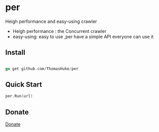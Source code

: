 # per
Heigh performance and easy-using crawler

- Heigh performance : the Concurrent crawler
- easy-using: easy to use ,per have a simple API everyone can use it

## Install
```go

go get github.com/ThomasHuke/per

```

## Quick Start

```go
per.Run(url)
```
## Donate

[Donate](https://www.github.com/ThomasHuke/donate)
